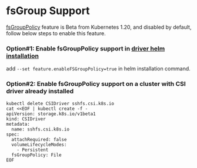 # fsGroup Support

[fsGroupPolicy](https://kubernetes-csi.github.io/docs/support-fsgroup.html) feature is Beta from Kubernetes 1.20, and disabled by default, follow below steps to enable this feature.

### Option#1: Enable fsGroupPolicy support in [driver helm installation](../../../charts)

add `--set feature.enableFSGroupPolicy=true` in helm installation command.

### Option#2: Enable fsGroupPolicy support on a cluster with CSI driver already installed

```console
kubectl delete CSIDriver sshfs.csi.k8s.io
cat <<EOF | kubectl create -f -
apiVersion: storage.k8s.io/v1beta1
kind: CSIDriver
metadata:
  name: sshfs.csi.k8s.io
spec:
  attachRequired: false
  volumeLifecycleModes:
    - Persistent
  fsGroupPolicy: File
EOF
```
